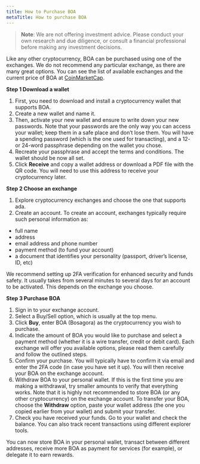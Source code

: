 ```yaml
---
title: How to Purchase BOA
metaTitle: How to purchase BOA
---
```


> **Note**: We are not offering investment advice. Please conduct your own research and due diligence, or consult a financial professional before making any investment decisions.

Like any other cryptocurrency, BOA can be purchased using one of the exchanges. We do not recommend any particular exchange, as there are many great options. You can see the list of available exchanges and the current price of BOA at [CoinMarketCap](https://coinmarketcap.com/currencies/bosagora/markets/).

**Step 1 Download a wallet**
1.	First, you need to download and install a cryptocurrency wallet that supports BOA.
2.	Create a new wallet and name it.
3.	Then, activate your new wallet and ensure to write down your new passwords. Note that your passwords are the only way you can access your wallet; keep them in a safe place and don’t lose them. You will have a spending password (which is the one used for transacting), and a 12- or 24-word passphrase depending on the wallet you chose.
4.	Recreate your passphrase and accept the terms and conditions. The wallet should be now all set.
5.	Click **Receive** and copy a wallet address or download a PDF file with the QR code. You will need to use this address to receive your cryptocurrency later.

**Step 2 Choose an exchange**
1.	Explore cryptocurrency exchanges and choose the one that supports ada.
2.	Create an account. To create an account, exchanges typically require such personal information as:

  * full name
  * address
  * email address and phone number
  * payment method (to fund your account)
  * a document that identifies your personality (passport, driver’s license, ID, etc)

We recommend setting up 2FA verification for enhanced security and funds safety. It usually takes from several minutes to several days for an account to be activated. This depends on the exchange you choose.

**Step 3 Purchase BOA**
1.	Sign in to your exchange account.
2.	Select a Buy/Sell option, which is usually at the top menu.
3.	Click **Buy**, enter BOA (Bosagora) as the cryptocurrency you wish to purchase.
4.	Indicate the amount of BOA you would like to purchase and select a payment method (whether it is a wire transfer, credit or debit card). Each exchange will offer you available options, please read them carefully and follow the outlined steps.
5.	Confirm your purchase. You will typically have to confirm it via email and enter the 2FA code (in case you have set it up). You will then receive your BOA on the exchange account.
6.	Withdraw BOA to your personal wallet. If this is the first time you are making a withdrawal, try smaller amounts to verify that everything works. Note that it is highly not recommended to store BOA (or any other cryptocurrency) on the exchange account. To transfer your BOA, choose the **Withdraw** option, paste your wallet address (the one you copied earlier from your wallet) and submit your transfer.
7.	Check you have received your funds. Go to your wallet and check the balance. You can also track recent transactions using different explorer tools.

You can now store BOA in your personal wallet, transact between different addresses, receive more BOA as payment for services (for example), or delegate it to earn rewards.

